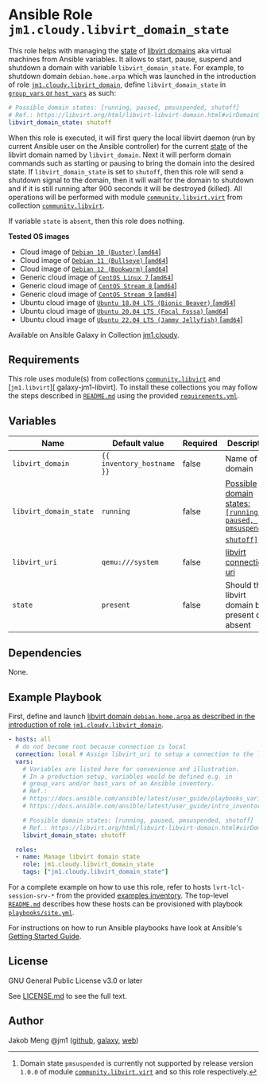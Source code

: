 # Ansible Role `jm1.cloudy.libvirt_domain_state`

This role helps with managing the [state][libvirt-domain-state] of [libvirt domains][libvirt] aka virtual machines
from Ansible variables. It allows to start, pause, suspend and shutdown a domain with variable `libvirt_domain_state`.
For example, to shutdown domain `debian.home.arpa` which was launched in the introduction of role
[`jm1.cloudy.libvirt_domain`][jm1-cloudy-libvirt-domain], define `libvirt_domain_state` in [`group_vars` or
`host_vars`][ansible-inventory] as such:

```yml
# Possible domain states: [running, paused, pmsuspended, shutoff]
# Ref.: https://libvirt.org/html/libvirt-libvirt-domain.html#virDomainState
libvirt_domain_state: shutoff
```

When this role is executed, it will first query the local libvirt daemon (run by current Ansible user on the Ansible
controller) for the current [state][libvirt-domain-state] of the libvirt domain named by `libvirt_domain`. Next it will
perform domain commands such as starting or pausing to bring the domain into the desired state.
If `libvirt_domain_state` is set to `shutoff`, then this role will send a shutdown signal to the domain, then it will
wait for the domain to shutdown and if it is still running after 900 seconds it will be destroyed (killed). All
operations will be performed with module [`community.libvirt.virt`][community-libvirt-virt] from collection
[`community.libvirt`][galaxy-community-libvirt].

If variable `state` is `absent`, then this role does nothing.

[ansible-inventory]: https://docs.ansible.com/ansible/latest/user_guide/intro_inventory.html
[community-libvirt-virt]: https://docs.ansible.com/ansible/latest/collections/community/libvirt/virt_module.html
[galaxy-community-libvirt]: https://galaxy.ansible.com/community/libvirt
[jm1-cloudy-libvirt-domain]: ../libvirt_domain/
[libvirt]: https://libvirt.org/

**Tested OS images**
- Cloud image of [`Debian 10 (Buster)` \[`amd64`\]](https://cdimage.debian.org/cdimage/openstack/current/)
- Cloud image of [`Debian 11 (Bullseye)` \[`amd64`\]](https://cdimage.debian.org/images/cloud/bullseye/latest/)
- Cloud image of [`Debian 12 (Bookworm)` \[`amd64`\]](https://cdimage.debian.org/images/cloud/bookworm/)
- Generic cloud image of [`CentOS Linux 7` \[`amd64`\]](https://cloud.centos.org/centos/7/images/)
- Generic cloud image of [`CentOS Stream 8` \[`amd64`\]](https://cloud.centos.org/centos/8-stream/x86_64/images/)
- Generic cloud image of [`CentOS Stream 9` \[`amd64`\]](https://cloud.centos.org/centos/9-stream/x86_64/images/)
- Ubuntu cloud image of [`Ubuntu 18.04 LTS (Bionic Beaver)` \[`amd64`\]](https://cloud-images.ubuntu.com/bionic/current/)
- Ubuntu cloud image of [`Ubuntu 20.04 LTS (Focal Fossa)` \[`amd64`\]](https://cloud-images.ubuntu.com/focal/)
- Ubuntu cloud image of [`Ubuntu 22.04 LTS (Jammy Jellyfish)` \[`amd64`\]](https://cloud-images.ubuntu.com/jammy/)

Available on Ansible Galaxy in Collection [jm1.cloudy](https://galaxy.ansible.com/jm1/cloudy).

## Requirements

This role uses module(s) from collections [`community.libvirt`][galaxy-community-libvirt] and [`jm1.libvirt`][
galaxy-jm1-libvirt]. To install these collections you may follow the steps described in [`README.md`][
jm1-cloudy-readme] using the provided [`requirements.yml`][jm1-cloudy-requirements].

[jm1-cloudy-readme]: ../../README.md
[jm1-cloudy-requirements]: ../../requirements.yml

## Variables

| Name                             | Default value              | Required | Description |
| -------------------------------- | -------------------------- | -------- | ----------- |
| `libvirt_domain`                 | `{{ inventory_hostname }}` | false    | Name of the domain |
| `libvirt_domain_state`           | `running`                  | false    | [Possible domain states: `[running, paused, pmsuspended, shutoff]`][libvirt-domain-state] [^libvirt-domain-state-parameter] |
| `libvirt_uri`                    | `qemu:///system`           | false    | [libvirt connection uri][libvirt-uri] |
| `state`                          | `present`                  | false    | Should the libvirt domain be present or absent |

[^libvirt-domain-state-parameter]: Domain state `pmsuspended` is currently not supported by release version `1.0.0` of
module [`community.libvirt.virt`][community-libvirt-virt] and so this role respectively.

[libvirt-domain-state]: https://libvirt.org/html/libvirt-libvirt-domain.html#virDomainState
[libvirt-uri]: https://libvirt.org/uri.html

## Dependencies

None.

## Example Playbook

First, define and launch [libvirt domain `debian.home.arpa` as described in the introduction of role
`jm1.cloudy.libvirt_domain`][jm1-cloudy-libvirt-domain].

```yml
- hosts: all
  # do not become root because connection is local
  connection: local # Assign libvirt_uri to setup a connection to the libvirt host
  vars:
    # Variables are listed here for convenience and illustration.
    # In a production setup, variables would be defined e.g. in
    # group_vars and/or host_vars of an Ansible inventory.
    # Ref.:
    # https://docs.ansible.com/ansible/latest/user_guide/playbooks_variables.html
    # https://docs.ansible.com/ansible/latest/user_guide/intro_inventory.html

    # Possible domain states: [running, paused, pmsuspended, shutoff]
    # Ref.: https://libvirt.org/html/libvirt-libvirt-domain.html#virDomainState
    libvirt_domain_state: shutoff

  roles:
  - name: Manage libvirt domain state
    role: jm1.cloudy.libvirt_domain_state
    tags: ["jm1.cloudy.libvirt_domain_state"]
```

For a complete example on how to use this role, refer to hosts `lvrt-lcl-session-srv-*` from the provided [examples
inventory][inventory-example]. The top-level [`README.md`][jm1-cloudy-readme] describes how these hosts can be
provisioned with playbook [`playbooks/site.yml`][playbook-site-yml].

[inventory-example]: ../../inventory/
[playbook-site-yml]: ../../playbooks/site.yml

For instructions on how to run Ansible playbooks have look at Ansible's
[Getting Started Guide](https://docs.ansible.com/ansible/latest/network/getting_started/first_playbook.html).

## License

GNU General Public License v3.0 or later

See [LICENSE.md](../../LICENSE.md) to see the full text.

## Author

Jakob Meng
@jm1 ([github](https://github.com/jm1), [galaxy](https://galaxy.ansible.com/jm1), [web](http://www.jakobmeng.de))
